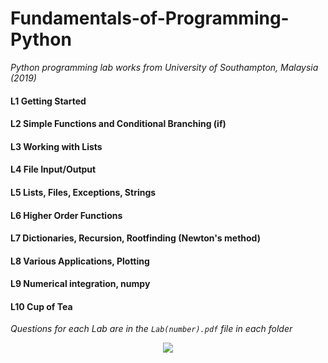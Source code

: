 # Fundamentals-of-Programming-Python
*Python programming lab works from University of Southampton, Malaysia (2019)*

#### L1 Getting Started

#### L2 Simple Functions and Conditional Branching (if)

#### L3 Working with Lists

#### L4 File Input/Output

#### L5 Lists, Files, Exceptions, Strings

#### L6 Higher Order Functions

#### L7 Dictionaries, Recursion, Rootfinding (Newton's method)

#### L8 Various Applications, Plotting

#### L9 Numerical integration, numpy

#### L10 Cup of Tea

*Questions for each Lab are in the `Lab(number).pdf` file in each folder*

<p align="center">
  <img src="http://www.stephanmiller.com/images/category/python.jpg">
</p>
